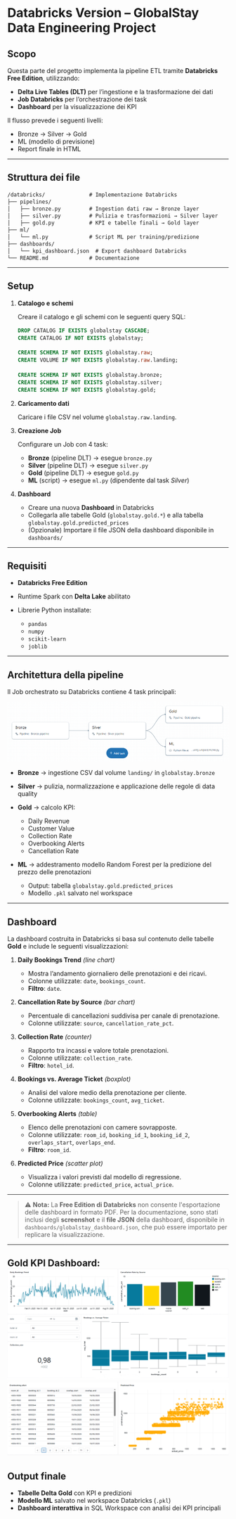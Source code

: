 
# Databricks Version – GlobalStay Data Engineering Project

## Scopo

Questa parte del progetto implementa la pipeline ETL tramite **Databricks Free Edition**, utilizzando:

* **Delta Live Tables (DLT)** per l’ingestione e la trasformazione dei dati
* **Job Databricks** per l’orchestrazione dei task
* **Dashboard** per la visualizzazione dei KPI

Il flusso prevede i seguenti livelli:

- Bronze → Silver → Gold
- ML (modello di previsione)
- Report finale in HTML

---

## Struttura dei file

 ```
/databricks/              # Implementazione Databricks
├── pipelines/
│   ├── bronze.py         # Ingestion dati raw → Bronze layer
│   ├── silver.py         # Pulizia e trasformazioni → Silver layer
│   ├── gold.py           # KPI e tabelle finali → Gold layer
├── ml/
│   └── ml.py             # Script ML per training/predizione
├── dashboards/
│   └── kpi_dashboard.json  # Export dashboard Databricks
└── README.md             # Documentazione
 ```


---

## Setup

1. **Catalogo e schemi**

   Creare il catalogo e gli schemi con le seguenti query SQL:

   ```sql
   DROP CATALOG IF EXISTS globalstay CASCADE;
   CREATE CATALOG IF NOT EXISTS globalstay;

   CREATE SCHEMA IF NOT EXISTS globalstay.raw;
   CREATE VOLUME IF NOT EXISTS globalstay.raw.landing;

   CREATE SCHEMA IF NOT EXISTS globalstay.bronze;
   CREATE SCHEMA IF NOT EXISTS globalstay.silver;
   CREATE SCHEMA IF NOT EXISTS globalstay.gold;
   ```

2. **Caricamento dati**

   Caricare i file CSV nel volume `globalstay.raw.landing`.

3. **Creazione Job**

   Configurare un Job con 4 task:

   * **Bronze** (pipeline DLT) → esegue `bronze.py`  
   * **Silver** (pipeline DLT) → esegue `silver.py`  
   * **Gold** (pipeline DLT) → esegue `gold.py`  
   * **ML** (script) → esegue `ml.py` (dipendente dal task *Silver*)

4. **Dashboard**

   * Creare una nuova **Dashboard** in Databricks
   * Collegarla alle tabelle Gold (`globalstay.gold.*`) e alla tabella `globalstay.gold.predicted_prices`
   * (Opzionale) Importare il file JSON della dashboard disponibile in `dashboards/`

---

## Requisiti

* **Databricks Free Edition**
* Runtime Spark con **Delta Lake** abilitato
* Librerie Python installate:

  * `pandas`
  * `numpy`
  * `scikit-learn`
  * `joblib`

---

## Architettura della pipeline

Il Job orchestrato su Databricks contiene 4 task principali:

![Databricks Job](../images/databricks_job.png)

* **Bronze** → ingestione CSV dal volume `landing/` in `globalstay.bronze`
* **Silver** → pulizia, normalizzazione e applicazione delle regole di data quality
* **Gold** → calcolo KPI:

  * Daily Revenue
  * Customer Value
  * Collection Rate
  * Overbooking Alerts
  * Cancellation Rate
* **ML** → addestramento modello Random Forest per la predizione del prezzo delle prenotazioni

  * Output: tabella `globalstay.gold.predicted_prices`
  * Modello `.pkl` salvato nel workspace

---

## Dashboard

La dashboard costruita in Databricks si basa sul contenuto delle tabelle **Gold** e include le seguenti visualizzazioni:

1. **Daily Bookings Trend** *(line chart)*

   * Mostra l’andamento giornaliero delle prenotazioni e dei ricavi.
   * Colonne utilizzate: `date`, `bookings_count`.
   * **Filtro**: `date`.

2. **Cancellation Rate by Source** *(bar chart)*

   * Percentuale di cancellazioni suddivisa per canale di prenotazione.
   * Colonne utilizzate: `source`, `cancellation_rate_pct`.

3. **Collection Rate** *(counter)*

   * Rapporto tra incassi e valore totale prenotazioni.
   * Colonne utilizzate: `collection_rate`.
   * **Filtro**: `hotel_id`.

4. **Bookings vs. Average Ticket** *(boxplot)*

   * Analisi del valore medio della prenotazione per cliente.
   * Colonne utilizzate: `bookings_count`, `avg_ticket`.

5. **Overbooking Alerts** *(table)*

   * Elenco delle prenotazioni con camere sovrapposte.
   * Colonne utilizzate: `room_id`, `booking_id_1`, `booking_id_2`, `overlaps_start`, `overlaps_end`.
   * **Filtro**: `room_id`.

6. **Predicted Price** *(scatter plot)*

   * Visualizza i valori previsti dal modello di regressione.
   * Colonne utilizzate: `predicted_price`, `actual_price`.

-----

> ⚠️ **Nota:** La **Free Edition di Databricks** non consente l'esportazione delle dashboard in formato PDF. Per la documentazione, sono stati inclusi degli **screenshot** e il **file JSON** della dashboard, disponibile in `dashboards/globalstay_dashboard.json`, che può essere importato per replicare la visualizzazione.

-----
**Gold KPI Dashboard:**  
  ![Gold KPI Dashboard](../images/kpi_dashboard_1.png)
  ![Gold KPI Dashboard](../images/kpi_dashboard_2.png)
---

## Output finale

* **Tabelle Delta Gold** con KPI e predizioni
* **Modello ML** salvato nel workspace Databricks (`.pkl`)
* **Dashboard interattiva** in SQL Workspace con analisi dei KPI principali




